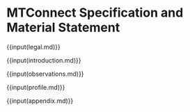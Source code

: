 # MTConnect Specification and Material Statement

{{input(legal.md)}}

{{input(introduction.md)}}

{{input(observations.md)}}

{{input(profile.md)}}

{{input(appendix.md)}}
